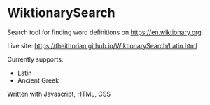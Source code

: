 # WiktionarySearch
Search tool for finding word definitions on https://en.wiktionary.org. 

Live site: https://theithorian.github.io/WiktionarySearch/Latin.html

Currently supports:
* Latin
* Ancient Greek

Written with Javascript, HTML, CSS
